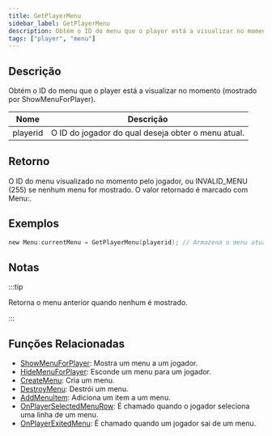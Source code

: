 ```yaml
---
title: GetPlayerMenu
sidebar_label: GetPlayerMenu
description: Obtém o ID do menu que o player está a visualizar no momento (mostrado por ShowMenuForPlayer).
tags: ["player", "menu"]
---
```


## Descrição

Obtém o ID do menu que o player está a visualizar no momento (mostrado por ShowMenuForPlayer).

| Nome     | Descrição                                          |
| -------- | -------------------------------------------------- |
| playerid | O ID do jogador do qual deseja obter o menu atual. |

## Retorno

O ID do menu visualizado no momento pelo jogador, ou INVALID_MENU (255) se nenhum menu for mostrado. O valor retornado é marcado com Menu:.

## Exemplos

```c
new Menu:currentMenu = GetPlayerMenu(playerid); // Armazena o menu atual do jogador em 'CurrentMenu'
```

## Notas

:::tip

Retorna o menu anterior quando nenhum é mostrado.

:::

## Funções Relacionadas

- [ShowMenuForPlayer](ShowMenuForPlayer.md): Mostra um menu a um jogador.
- [HideMenuForPlayer](HideMenuForPlayer.md): Esconde um menu para um jogador.
- [CreateMenu](CreateMenu.md): Cria um menu.
- [DestroyMenu](DestroyMenu.md): Destrói um menu.
- [AddMenuItem](AddMenuItem.md): Adiciona um item a um menu.
- [OnPlayerSelectedMenuRow](../callbacks/OnPlayerSelectedMenuRow.md): É chamado quando o jogador seleciona uma linha de um menu.
- [OnPlayerExitedMenu](../callbacks/OnPlayerExitedMenu.md): É chamado quando um jogador sai de um menu.
